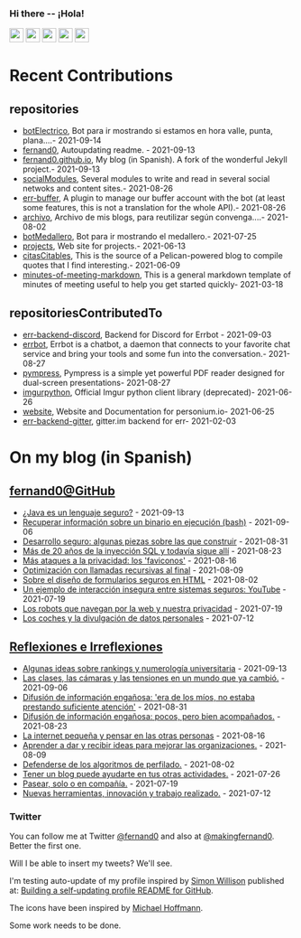 ### Hi there -- ¡Hola!

<a href="mailto:ftricas@unizar.es" title="e-mail"><i class="svg-icon email"></i></a> 
<a href="https://www.linkedin.com/in/fernand0" title="My LinkedIn//Mi LinkedIn"><img src="https://img.shields.io/badge/linkedin-%230077B5.svg?&style=for-the-badge&logo=linkedin&logoColor=white" height=25></a> 
<a href="https://www.twitter.com/fernand0" title="My Twitter//Mi Twitter"><img src="https://img.shields.io/badge/twitter-%231DA1F2.svg?&style=for-the-badge&logo=twitter&logoColor=white" height=25></i></a> 
<a href="https://mastodon.social/@fernand0" title="My Mastodon//Mi Mastodon"><img src="https://img.shields.io/static/v1?label=Mastodon&message=Social&color=blue" height=25></i></a> 
<a href="https://flickr.com/fernand0"><img src="https://img.shields.io/static/v1?label=Flickr&message=Images&color=blue" height=25></a>
<a href="https://dev.to/fernand0"><img src="https://img.shields.io/badge/DEV.TO-%230A0A0A.svg?&style=for-the-badge&logo=dev-dot-to&logoColor=white" height=25></a>

# Recent Contributions
<!-- recent_releases starts -->


## repositories
* [botElectrico](https://github.com/fernand0/botElectrico),  Bot para ir mostrando si estamos en hora valle, punta, plana....- 2021-09-14
* [fernand0](https://github.com/fernand0/fernand0),  Autoupdating readme. - 2021-09-13
* [fernand0.github.io](https://github.com/fernand0/fernand0.github.io),  My blog (in Spanish). A fork of the wonderful Jekyll project.- 2021-09-13
* [socialModules](https://github.com/fernand0/socialModules),  Several modules to write and read in several social netwoks and content sites.- 2021-08-26
* [err-buffer](https://github.com/fernand0/err-buffer),  A plugin to manage our buffer account with the bot (at least some features, this is not a translation for the whole API).- 2021-08-26
* [archivo](https://github.com/fernand0/archivo),  Archivo de mis blogs, para reutilizar según convenga....- 2021-08-02
* [botMedallero](https://github.com/fernand0/botMedallero),  Bot para ir mostrando el medallero.- 2021-07-25
* [projects](https://github.com/fernand0/projects),  Web site for projects.- 2021-06-13
* [citasCitables](https://github.com/fernand0/citasCitables),  This is the source of a Pelican-powered blog to compile quotes that I find interesting.- 2021-06-09
* [minutes-of-meeting-markdown](https://github.com/fernand0/minutes-of-meeting-markdown),  This is a general markdown template of minutes of meeting useful to help you get started quickly- 2021-03-18

## repositoriesContributedTo
* [err-backend-discord](https://github.com/gbin/err-backend-discord),  Backend for Discord for Errbot - 2021-09-03
* [errbot](https://github.com/errbotio/errbot),  Errbot is a chatbot, a daemon that connects to your favorite chat service and bring your tools and some fun into the conversation.- 2021-08-27
* [pympress](https://github.com/Cimbali/pympress),  Pympress is a simple yet powerful PDF reader designed for dual-screen presentations- 2021-08-27
* [imgurpython](https://github.com/Imgur/imgurpython),  Official Imgur python client library (deprecated)- 2021-06-26
* [website](https://github.com/personium/website),  Website and Documentation for personium.io- 2021-06-25
* [err-backend-gitter](https://github.com/errbotio/err-backend-gitter),  gitter.im backend for err- 2021-02-03
<!-- recent_releases ends -->

# On my blog (in Spanish)

<!-- blog starts -->


## [fernand0@GitHub](https://fernand0.github.io/)
* [¿Java es un lenguaje seguro?](http://fernand0.github.io/java-seguro/) - 2021-09-13
* [Recuperar información sobre un binario en ejecución (bash)](http://fernand0.github.io/ejecucion-bash/) - 2021-09-06
* [Desarrollo seguro: algunas piezas sobre las que construir](http://fernand0.github.io/seguridad-software/) - 2021-08-31
* [Más de 20 años de la inyección SQL y todavía sigue allí](http://fernand0.github.io/inyeccion-de-SQL/) - 2021-08-23
* [Más ataques a la privacidad: los 'faviconos'](http://fernand0.github.io/favicons-y-privacidad/) - 2021-08-16
* [Optimización con llamadas recursivas al final](http://fernand0.github.io/optimizacion-llamadas/) - 2021-08-09
* [Sobre el diseño de formularios seguros en HTML](http://fernand0.github.io/formularios-seguros/) - 2021-08-02
* [Un ejemplo de interacción insegura entre sistemas seguros: YouTube](http://fernand0.github.io/robar-videos-youtube/) - 2021-07-19
* [Los robots que navegan por la web y nuestra privacidad](http://fernand0.github.io/extraer-informacion-internet/) - 2021-07-19
* [Los coches y  la divulgación de datos personales](http://fernand0.github.io/seguridad-coches/) - 2021-07-12

## [Reflexiones e Irreflexiones](http://fernand0.blogalia.com/)
* [Algunas ideas sobre rankings y numerolog&#237;a universitaria](http://fernand0.blogalia.com//historias/78434) - 2021-09-13
* [Las clases, las c&#225;maras y las tensiones en un mundo que ya cambi&#243;.](http://fernand0.blogalia.com//historias/78428) - 2021-09-06
* [Difusi&#243;n de informaci&#243;n enga&#241;osa: 'era de los m&#237;os, no estaba prestando suficiente atenci&#243;n'](http://fernand0.blogalia.com//historias/78425) - 2021-08-31
* [Difusi&#243;n de informaci&#243;n enga&#241;osa: pocos, pero bien acompa&#241;ados.](http://fernand0.blogalia.com//historias/78423) - 2021-08-23
* [La internet peque&#241;a y pensar en las otras personas](http://fernand0.blogalia.com//historias/78418) - 2021-08-16
* [Aprender a dar y recibir ideas para mejorar las organizaciones.](http://fernand0.blogalia.com//historias/78417) - 2021-08-09
* [Defenderse de los algoritmos de perfilado.](http://fernand0.blogalia.com//historias/78415) - 2021-08-02
* [Tener un blog puede ayudarte en tus otras actividades.](http://fernand0.blogalia.com//historias/78412) - 2021-07-26
* [Pasear, solo o en compa&#241;&#237;a.](http://fernand0.blogalia.com//historias/78409) - 2021-07-19
* [Nuevas herramientas, innovaci&#243;n y trabajo realizado.](http://fernand0.blogalia.com//historias/78406) - 2021-07-12
<!-- blog ends -->

### Twitter 

You can follow me at Twitter [@fernand0](https://twitter.com/fernand0) and also at [@makingfernand0](https://twitter.com/fernand0). Better the first one.

Will I be able to insert my tweets? We'll see.

I'm testing auto-update of my profile inspired by [Simon Willison](https://simonwillison.net/) published at: [Building a self-updating profile README for GitHub](https://simonwillison.net/2020/Jul/10/self-updating-profile-readme/).

The icons have been inspired by [Michael Hoffmann](https://www.mokkapps.de/).

Some work needs to be done.

<!--
**fernand0/fernand0** is a ✨ _special_ ✨ repository because its `README.md` (this file) appears on your GitHub profile.

Here are some ideas to get you started:

- 🔭 I’m currently working on ...
- 🌱 I’m currently learning ...
- 👯 I’m looking to collaborate on ...
- 🤔 I’m looking for help with ...
- 💬 Ask me about ...
- 📫 How to reach me: ...
- 😄 Pronouns: ...
- ⚡ Fun fact: ...
-->
